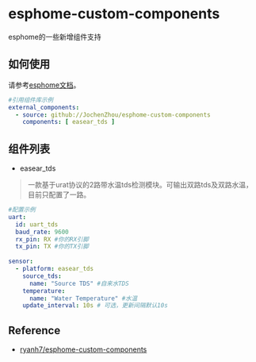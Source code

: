 # esphome-custom-components
esphome的一些新增组件支持
## 如何使用
请参考[esphome文档](https://www.esphome.io/components/external_components.html)。
```yaml
#引用组件库示例
external_components:
  - source: github://JochenZhou/esphome-custom-components
    components: [ easear_tds ]
```

## 组件列表

* easear_tds
> 一款基于urat协议的2路带水温tds检测模块。可输出双路tds及双路水温，目前只配置了一路。
```yaml
#配置示例
uart:
  id: uart_tds
  baud_rate: 9600
  rx_pin: RX #你的RX引脚
  tx_pin: TX #你的TX引脚
  
sensor:
  - platform: easear_tds
    source_tds:
      name: "Source TDS" #自来水TDS
    temperature:
      name: "Water Temperature" #水温
    update_interval: 10s # 可选，更新间隔默认10s
```
## Reference

- [ryanh7/esphome-custom-components](https://github.com/ryanh7/esphome-custom-components)